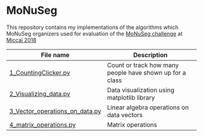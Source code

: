 # MoNuSeg

This repository contains my implementations of the algorithms which MoNuSeg organizers used for evaluation of the [MoNuSeg challenge](https://monuseg.grand-challenge.org/) at [Miccai 2018](https://www.miccai2018.org/en/)


| **File name** | **Description** |
| ------------- | ------------- |
| [1_CountingClicker.py](https://github.com/RuchikaVermaVaid/Data-Science-from-Scratch/blob/master/CountingClicker.py) | Count or track how many people have shown up for a class |
| [2_Visualizing_data.py](https://github.com/RuchikaVermaVaid/Data-Science-from-Scratch/blob/master/Visualizing_data.py) | Data visualization using matplotlib library|
| [3_Vector_operations_on_data.py](https://github.com/RuchikaVermaVaid/Data-Science-from-Scratch/blob/master/Vector_operations_on_data.py) | Linear algebra operations on data vectors|
| [4_matrix_operations.py](https://github.com/RuchikaVermaVaid/Data-Science-from-Scratch/blob/master/matrix_operations.py) | Matrix operations|
